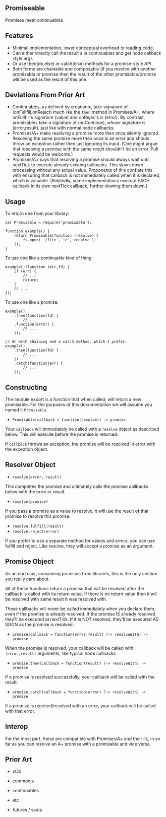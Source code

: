 Promiseable
-----------

Promises meet continuables 

Features
--------

* Minimal implementation, lower conceptual overhead to reading code.
* Can either directly call the result a la continuables and get node
  callback style args,
* Or use then(do,else) or catch(else) methods for a promise-style API.
* Both forms are chainable and composable (if you resolve with another
  promisable or promise then the result of the other promisable/promise
  will be used as the result of this one.

Deviations From Prior Art
-------------------------

* Continuables, as defined by creationix, take signature of (onFullfill,onReject)
  much like the `then` method in Promises/A+, where onFullfill's signature
  (value) and onRejec's is (error). By contrast, promisables take a
  signature of (onContinue), whose signature is (error,result), just like
  with normal node callbacks.
* Promises/A+ make resolving a promise more then once silently ignored.
  Resolving the same promise more then once is an error and should throw an
  exception rather then just ignoring its input. (One might argue that
  resolving a promise with the same result shouldn't be an error. Pull
  requests would be welcome.)
* Promises/A+ says that resolving a promise should always wait until
  nextTick to execute already existing callbacks. This slows down processing
  without any actual value. Proponents of this conflate this with ensuring
  that callback is not immediately called when it is declared, which is
  valuable. (Relatedly, some implementations execute EACH callback in its
  own nextTick callback, further slowing them down.)

Usage
-----

To return one from your library:

    var Promisable = require('promisable');

    function example() {
        return Promisable(function (resolve) {
            fs.open( '/file', 'r', resolve );
        });
    }

To use one like a continuable kind of thing:

    example()(function (err,fd) {
        if (err) {
            // ...
            return;
        }
        // ...
    });

To use one like a promise:

    example()
        .then(function(fd) {
            // ...
        ,function(error) {
            // ...
        });

    // Or with chaining and a catch method, which I prefer:
    example()
        .then(function(fd) {
            // ...
        })
        .catch(function(err) {
            // ...
        });

Constructing
------------

The module export is a function that when called, will return a new
promisable.  For the purposes of this documentation we will assume you named
it `Promisable`.

* `Promisable(callback = function(resolve)) -> promise`

Your `callback` will immediately be called with a `resolve` object as
described below.  This will execute before the promise is returned.

If `callback` throws an exception, the promise will be resolved in error
with the exception object.


Resolver Object
---------------

* `resolve(error, result)`

This completes the promise and ultimately calls the promise callbacks below
with the error or result.

* `resolve(promise)`

If you pass a promise as a value to resolve, it will use the result of that
promise to resolve this promise.

* `resolve.fulfill(result)`
* `resolve.reject(error)`

If you prefer to use a separate method for values and errors, you can use
fulfill and reject.  Like resolve, they will accept a promise as an
argument.


Promise Object
--------------

As an end user, consuming promises from libraries, this is the only section
you really care about.

All of these functions return a promise that will be resolved after the
callback is called with its return value.  If there is no return value then
it will be resolved with same result it was resolved with.

These callbacks will never be called immediately when you declare them, even
if the promise is already resolved.  If the promise IS already resolved,
they'll be executed at nextTick.  If it is NOT resolved, they'll be executed
AS SOON as the promise is resolved.

* `promise(callback = function(error,result) ?-> resolveWith) -> promise`

When the promise is resolved, your callback will be called with
`(error,result)` arguments, like typical node callbacks.

* `promise.then(callback = function(result) ?-> resolveWith) -> promise`

If a promise is resolved successfully, your callback will be called with the
result.

* `promise.catch(callback = function(error) ?-> resolveWith) -> promise`

If a promise is rejected/resolved with an error, your callback will be
called with that error.

Interop
-------

For the most part, these are compatible with Promises/A+ and their ilk, in
so far as you can resolve an A+ promise with a promisable and vice versa.

Prior Art
---------

* w3c

* commonjs

* continuables

* etc

* futures / scala
